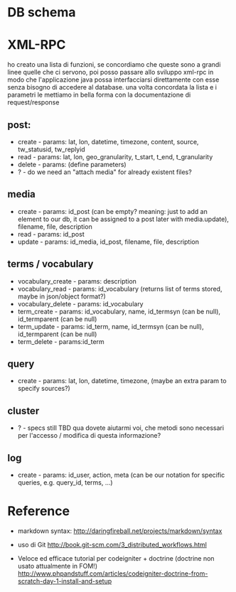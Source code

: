 # DB schema

# XML-RPC

ho creato una lista di funzioni, se concordiamo che queste sono a grandi linee quelle che ci servono, poi posso passare allo sviluppo xml-rpc in modo 
che l'applicazione java possa interfacciarsi direttamente con esse senza bisogno di accedere al database. una volta concordata la lista e i parametri
le mettiamo in bella forma con la documentazione di request/response

## post:
- create - params: lat, lon, datetime, timezone, content, source, tw_statusid, tw_replyid
- read - params: lat, lon, geo_granularity, t_start, t_end, t_granularity
- delete - params: (define parameters)
- ? - do we need an "attach media" for already existent files?

## media
- create - params: id_post (can be empty? meaning: just to add an element to our db, it can be assigned to a post later with media.update), filename, file, description
- read - params: id_post
- update - params: id_media, id_post, filename, file, description

## terms / vocabulary
- vocabulary_create - params: description
- vocabulary_read - params: id_vocabulary (returns list of terms stored, maybe in json/object format?)
- vocabulary_delete - params: id_vocabulary
- term_create - params: id_vocabulary, name, id_termsyn (can be null), id_termparent (can be null)
- term_update - params: id_term, name, id_termsyn (can be null), id_termparent (can be null)
- term_delete - params:id_term

## query
- create - params: lat, lon, datetime, timezone, (maybe an extra param to specify sources?)

## cluster
- ? - specs still TBD
qua dovete aiutarmi voi, che metodi sono necessari per l'accesso / modifica di questa informazione?

## log
- create - params: id_user, action, meta (can be our notation for specific queries, e.g. query_id, terms, ...)

# Reference

- markdown syntax: http://daringfireball.net/projects/markdown/syntax

- uso di Git http://book.git-scm.com/3_distributed_workflows.html

- Veloce ed efficace tutorial per codeigniter + doctrine (doctrine non usato attualmente in FOM!)
http://www.phpandstuff.com/articles/codeigniter-doctrine-from-scratch-day-1-install-and-setup
